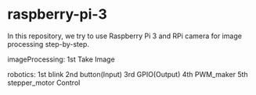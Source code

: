 # raspberry-pi-3

In this repository, we try to use Raspberry Pi 3 and RPi camera for image processing step-by-step. 

imageProcessing: 1st Take Image


robotics: 1st blink
          2nd button(Input)
		  3rd GPIO(Output)
		  4th PWM_maker
		  5th stepper_motor Control